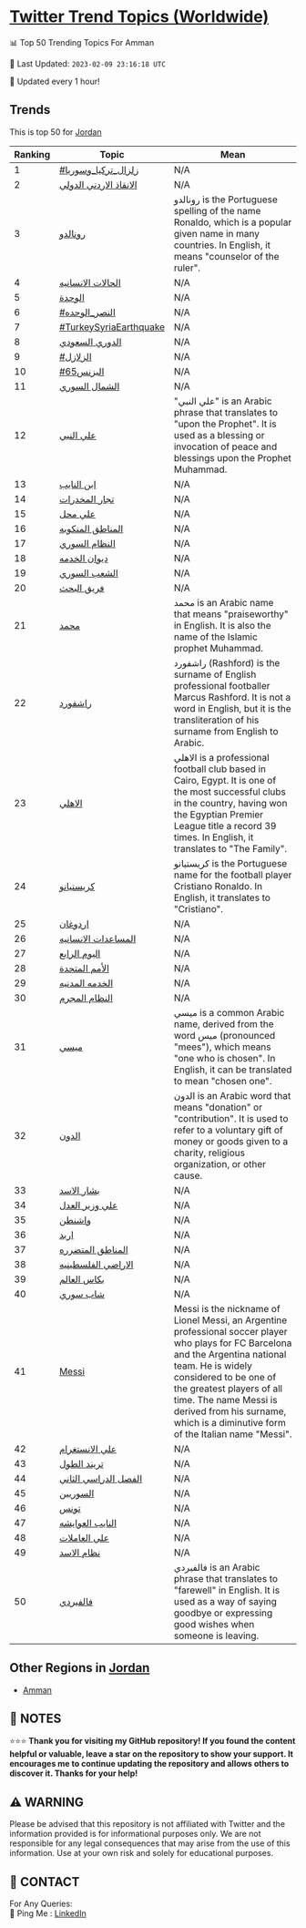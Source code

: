 [Twitter Trend Topics (Worldwide)](https://github.com/ErcinDedeoglu/Twitter-Trend-Topics)
==========


📊 Top 50 Trending Topics For Amman

📆 Last Updated: `2023-02-09 23:16:18 UTC`

🔧 Updated every 1 hour!


## Trends

This is top 50 for [Jordan](</Jordan>)

| Ranking | Topic | Mean |
| ------- | ------------ | ------------ |
| 1 | [#زلزال_تركيا_وسوريا](http://twitter.com/search?q=%23%d8%b2%d9%84%d8%b2%d8%a7%d9%84_%d8%aa%d8%b1%d9%83%d9%8a%d8%a7_%d9%88%d8%b3%d9%88%d8%b1%d9%8a%d8%a7) | N/A |
| 2 | [الانقاذ الاردني الدولي](http://twitter.com/search?q=%d8%a7%d9%84%d8%a7%d9%86%d9%82%d8%a7%d8%b0+%d8%a7%d9%84%d8%a7%d8%b1%d8%af%d9%86%d9%8a+%d8%a7%d9%84%d8%af%d9%88%d9%84%d9%8a) | N/A |
| 3 | [رونالدو](http://twitter.com/search?q=%d8%b1%d9%88%d9%86%d8%a7%d9%84%d8%af%d9%88) | رونالدو is the Portuguese spelling of the name Ronaldo, which is a popular given name in many countries. In English, it means "counselor of the ruler". |
| 4 | [الحالات الانسانيه](http://twitter.com/search?q=%d8%a7%d9%84%d8%ad%d8%a7%d9%84%d8%a7%d8%aa+%d8%a7%d9%84%d8%a7%d9%86%d8%b3%d8%a7%d9%86%d9%8a%d9%87) | N/A |
| 5 | [الوحدة](http://twitter.com/search?q=%d8%a7%d9%84%d9%88%d8%ad%d8%af%d8%a9) | N/A |
| 6 | [#النصر_الوحده](http://twitter.com/search?q=%23%d8%a7%d9%84%d9%86%d8%b5%d8%b1_%d8%a7%d9%84%d9%88%d8%ad%d8%af%d9%87) | N/A |
| 7 | [#TurkeySyriaEarthquake](http://twitter.com/search?q=%23TurkeySyriaEarthquake) | N/A |
| 8 | [الدوري السعودي](http://twitter.com/search?q=%d8%a7%d9%84%d8%af%d9%88%d8%b1%d9%8a+%d8%a7%d9%84%d8%b3%d8%b9%d9%88%d8%af%d9%8a) | N/A |
| 9 | [#الزلازل](http://twitter.com/search?q=%23%d8%a7%d9%84%d8%b2%d9%84%d8%a7%d8%b2%d9%84) | N/A |
| 10 | [#البزنس65](http://twitter.com/search?q=%23%d8%a7%d9%84%d8%a8%d8%b2%d9%86%d8%b365) | N/A |
| 11 | [الشمال السوري](http://twitter.com/search?q=%d8%a7%d9%84%d8%b4%d9%85%d8%a7%d9%84+%d8%a7%d9%84%d8%b3%d9%88%d8%b1%d9%8a) | N/A |
| 12 | [علي النبي](http://twitter.com/search?q=%d8%b9%d9%84%d9%8a+%d8%a7%d9%84%d9%86%d8%a8%d9%8a) | "علي النبي" is an Arabic phrase that translates to "upon the Prophet". It is used as a blessing or invocation of peace and blessings upon the Prophet Muhammad. |
| 13 | [ابن النايب](http://twitter.com/search?q=%d8%a7%d8%a8%d9%86+%d8%a7%d9%84%d9%86%d8%a7%d9%8a%d8%a8) | N/A |
| 14 | [تجار المخدرات](http://twitter.com/search?q=%d8%aa%d8%ac%d8%a7%d8%b1+%d8%a7%d9%84%d9%85%d8%ae%d8%af%d8%b1%d8%a7%d8%aa) | N/A |
| 15 | [علي محل](http://twitter.com/search?q=%d8%b9%d9%84%d9%8a+%d9%85%d8%ad%d9%84) | N/A |
| 16 | [المناطق المنكوبه](http://twitter.com/search?q=%d8%a7%d9%84%d9%85%d9%86%d8%a7%d8%b7%d9%82+%d8%a7%d9%84%d9%85%d9%86%d9%83%d9%88%d8%a8%d9%87) | N/A |
| 17 | [النظام السوري](http://twitter.com/search?q=%d8%a7%d9%84%d9%86%d8%b8%d8%a7%d9%85+%d8%a7%d9%84%d8%b3%d9%88%d8%b1%d9%8a) | N/A |
| 18 | [ديوان الخدمه](http://twitter.com/search?q=%d8%af%d9%8a%d9%88%d8%a7%d9%86+%d8%a7%d9%84%d8%ae%d8%af%d9%85%d9%87) | N/A |
| 19 | [الشعب السوري](http://twitter.com/search?q=%d8%a7%d9%84%d8%b4%d8%b9%d8%a8+%d8%a7%d9%84%d8%b3%d9%88%d8%b1%d9%8a) | N/A |
| 20 | [فريق البحث](http://twitter.com/search?q=%d9%81%d8%b1%d9%8a%d9%82+%d8%a7%d9%84%d8%a8%d8%ad%d8%ab) | N/A |
| 21 | [محمد](http://twitter.com/search?q=%d9%85%d8%ad%d9%85%d8%af) | محمد is an Arabic name that means "praiseworthy" in English. It is also the name of the Islamic prophet Muhammad. |
| 22 | [راشفورد](http://twitter.com/search?q=%d8%b1%d8%a7%d8%b4%d9%81%d9%88%d8%b1%d8%af) | راشفورد (Rashford) is the surname of English professional footballer Marcus Rashford. It is not a word in English, but it is the transliteration of his surname from English to Arabic. |
| 23 | [الاهلي](http://twitter.com/search?q=%d8%a7%d9%84%d8%a7%d9%87%d9%84%d9%8a) | الاهلي is a professional football club based in Cairo, Egypt. It is one of the most successful clubs in the country, having won the Egyptian Premier League title a record 39 times. In English, it translates to "The Family". |
| 24 | [كريستيانو](http://twitter.com/search?q=%d9%83%d8%b1%d9%8a%d8%b3%d8%aa%d9%8a%d8%a7%d9%86%d9%88) | كريستيانو is the Portuguese name for the football player Cristiano Ronaldo. In English, it translates to "Cristiano". |
| 25 | [اردوغان](http://twitter.com/search?q=%d8%a7%d8%b1%d8%af%d9%88%d8%ba%d8%a7%d9%86) | N/A |
| 26 | [المساعدات الانسانيه](http://twitter.com/search?q=%d8%a7%d9%84%d9%85%d8%b3%d8%a7%d8%b9%d8%af%d8%a7%d8%aa+%d8%a7%d9%84%d8%a7%d9%86%d8%b3%d8%a7%d9%86%d9%8a%d9%87) | N/A |
| 27 | [اليوم الرابع](http://twitter.com/search?q=%d8%a7%d9%84%d9%8a%d9%88%d9%85+%d8%a7%d9%84%d8%b1%d8%a7%d8%a8%d8%b9) | N/A |
| 28 | [الأمم المتحدة](http://twitter.com/search?q=%d8%a7%d9%84%d8%a3%d9%85%d9%85+%d8%a7%d9%84%d9%85%d8%aa%d8%ad%d8%af%d8%a9) | N/A |
| 29 | [الخدمه المدنيه](http://twitter.com/search?q=%d8%a7%d9%84%d8%ae%d8%af%d9%85%d9%87+%d8%a7%d9%84%d9%85%d8%af%d9%86%d9%8a%d9%87) | N/A |
| 30 | [النظام المجرم](http://twitter.com/search?q=%d8%a7%d9%84%d9%86%d8%b8%d8%a7%d9%85+%d8%a7%d9%84%d9%85%d8%ac%d8%b1%d9%85) | N/A |
| 31 | [ميسي](http://twitter.com/search?q=%d9%85%d9%8a%d8%b3%d9%8a) | ميسي is a common Arabic name, derived from the word ميس (pronounced "mees"), which means "one who is chosen". In English, it can be translated to mean "chosen one". |
| 32 | [الدون](http://twitter.com/search?q=%d8%a7%d9%84%d8%af%d9%88%d9%86) | الدون is an Arabic word that means "donation" or "contribution". It is used to refer to a voluntary gift of money or goods given to a charity, religious organization, or other cause. |
| 33 | [بشار الاسد](http://twitter.com/search?q=%d8%a8%d8%b4%d8%a7%d8%b1+%d8%a7%d9%84%d8%a7%d8%b3%d8%af) | N/A |
| 34 | [علي وزير العدل](http://twitter.com/search?q=%d8%b9%d9%84%d9%8a+%d9%88%d8%b2%d9%8a%d8%b1+%d8%a7%d9%84%d8%b9%d8%af%d9%84) | N/A |
| 35 | [واشنطن](http://twitter.com/search?q=%d9%88%d8%a7%d8%b4%d9%86%d8%b7%d9%86) | N/A |
| 36 | [اربد](http://twitter.com/search?q=%d8%a7%d8%b1%d8%a8%d8%af) | N/A |
| 37 | [المناطق المتضرره](http://twitter.com/search?q=%d8%a7%d9%84%d9%85%d9%86%d8%a7%d8%b7%d9%82+%d8%a7%d9%84%d9%85%d8%aa%d8%b6%d8%b1%d8%b1%d9%87) | N/A |
| 38 | [الاراضي الفلسطينيه](http://twitter.com/search?q=%d8%a7%d9%84%d8%a7%d8%b1%d8%a7%d8%b6%d9%8a+%d8%a7%d9%84%d9%81%d9%84%d8%b3%d8%b7%d9%8a%d9%86%d9%8a%d9%87) | N/A |
| 39 | [بكاس العالم](http://twitter.com/search?q=%d8%a8%d9%83%d8%a7%d8%b3+%d8%a7%d9%84%d8%b9%d8%a7%d9%84%d9%85) | N/A |
| 40 | [شاب سوري](http://twitter.com/search?q=%d8%b4%d8%a7%d8%a8+%d8%b3%d9%88%d8%b1%d9%8a) | N/A |
| 41 | [Messi](http://twitter.com/search?q=Messi) | Messi is the nickname of Lionel Messi, an Argentine professional soccer player who plays for FC Barcelona and the Argentina national team. He is widely considered to be one of the greatest players of all time. The name Messi is derived from his surname, which is a diminutive form of the Italian name "Messi". |
| 42 | [علي الانستغرام](http://twitter.com/search?q=%d8%b9%d9%84%d9%8a+%d8%a7%d9%84%d8%a7%d9%86%d8%b3%d8%aa%d8%ba%d8%b1%d8%a7%d9%85) | N/A |
| 43 | [تريند الطول](http://twitter.com/search?q=%d8%aa%d8%b1%d9%8a%d9%86%d8%af+%d8%a7%d9%84%d8%b7%d9%88%d9%84) | N/A |
| 44 | [الفصل الدراسي الثاني](http://twitter.com/search?q=%d8%a7%d9%84%d9%81%d8%b5%d9%84+%d8%a7%d9%84%d8%af%d8%b1%d8%a7%d8%b3%d9%8a+%d8%a7%d9%84%d8%ab%d8%a7%d9%86%d9%8a) | N/A |
| 45 | [السوريين](http://twitter.com/search?q=%d8%a7%d9%84%d8%b3%d9%88%d8%b1%d9%8a%d9%8a%d9%86) | N/A |
| 46 | [تونس](http://twitter.com/search?q=%d8%aa%d9%88%d9%86%d8%b3) | N/A |
| 47 | [النايب العوايشه](http://twitter.com/search?q=%d8%a7%d9%84%d9%86%d8%a7%d9%8a%d8%a8+%d8%a7%d9%84%d8%b9%d9%88%d8%a7%d9%8a%d8%b4%d9%87) | N/A |
| 48 | [علي العاملات](http://twitter.com/search?q=%d8%b9%d9%84%d9%8a+%d8%a7%d9%84%d8%b9%d8%a7%d9%85%d9%84%d8%a7%d8%aa) | N/A |
| 49 | [نظام الاسد](http://twitter.com/search?q=%d9%86%d8%b8%d8%a7%d9%85+%d8%a7%d9%84%d8%a7%d8%b3%d8%af) | N/A |
| 50 | [فالفيردي](http://twitter.com/search?q=%d9%81%d8%a7%d9%84%d9%81%d9%8a%d8%b1%d8%af%d9%8a) | فالفيردي is an Arabic phrase that translates to "farewell" in English. It is used as a way of saying goodbye or expressing good wishes when someone is leaving. |



## Other Regions in [Jordan](</Jordan>)

* [Amman](</Jordan/Amman.md>)



## 📝 NOTES

⭐⭐⭐ **Thank you for visiting my GitHub repository! If you found the content helpful or valuable, leave a star on the repository to show your support. It encourages me to continue updating the repository and allows others to discover it. Thanks for your help!**


## ⚠️ WARNING

Please be advised that this repository is not affiliated with Twitter and the information provided is for informational purposes only. We are not responsible for any legal consequences that may arise from the use of this information. Use at your own risk and solely for educational purposes.


## 📨 CONTACT

 For Any Queries:  
            🏓 Ping Me : [LinkedIn](https://www.linkedin.com/in/ercindedeoglu/)
